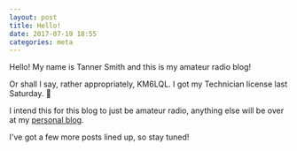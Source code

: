 ```yaml
---
layout: post
title: Hello!
date: 2017-07-19 18:55
categories: meta
---
```


Hello! My name is Tanner Smith and this is my amateur radio blog!

Or shall I say, rather appropriately, KM6LQL. I got my Technician license last Saturday. 🎉

I intend this for this blog to just be amateur radio, anything else will be over at my [personal blog](tannersmith.me).

I've got a few more posts lined up, so stay tuned!
